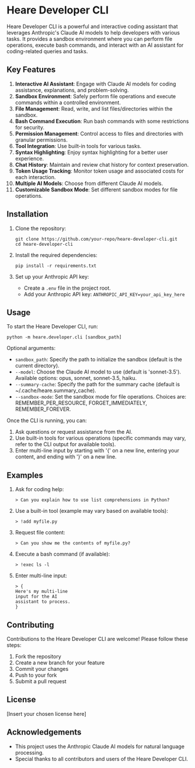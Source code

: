 # Heare Developer CLI

Heare Developer CLI is a powerful and interactive coding assistant that leverages Anthropic's Claude AI models to help developers with various tasks. It provides a sandbox environment where you can perform file operations, execute bash commands, and interact with an AI assistant for coding-related queries and tasks.

## Key Features

1. **Interactive AI Assistant**: Engage with Claude AI models for coding assistance, explanations, and problem-solving.
2. **Sandbox Environment**: Safely perform file operations and execute commands within a controlled environment.
3. **File Management**: Read, write, and list files/directories within the sandbox.
4. **Bash Command Execution**: Run bash commands with some restrictions for security.
5. **Permission Management**: Control access to files and directories with granular permissions.
6. **Tool Integration**: Use built-in tools for various tasks.
7. **Syntax Highlighting**: Enjoy syntax highlighting for a better user experience.
8. **Chat History**: Maintain and review chat history for context preservation.
9. **Token Usage Tracking**: Monitor token usage and associated costs for each interaction.
10. **Multiple AI Models**: Choose from different Claude AI models.
11. **Customizable Sandbox Mode**: Set different sandbox modes for file operations.

## Installation

1. Clone the repository:
   ```
   git clone https://github.com/your-repo/heare-developer-cli.git
   cd heare-developer-cli
   ```

2. Install the required dependencies:
   ```
   pip install -r requirements.txt
   ```

3. Set up your Anthropic API key:
   - Create a `.env` file in the project root.
   - Add your Anthropic API key: `ANTHROPIC_API_KEY=your_api_key_here`

## Usage

To start the Heare Developer CLI, run:

```
python -m heare.developer.cli [sandbox_path]
```

Optional arguments:
- `sandbox_path`: Specify the path to initialize the sandbox (default is the current directory).
- `--model`: Choose the Claude AI model to use (default is 'sonnet-3.5'). Available options: opus, sonnet, sonnet-3.5, haiku.
- `--summary-cache`: Specify the path for the summary cache (default is ~/.cache/heare.summary_cache).
- `--sandbox-mode`: Set the sandbox mode for file operations. Choices are: REMEMBER_PER_RESOURCE, FORGET_IMMEDIATELY, REMEMBER_FOREVER.

Once the CLI is running, you can:

1. Ask questions or request assistance from the AI.
2. Use built-in tools for various operations (specific commands may vary, refer to the CLI output for available tools).
3. Enter multi-line input by starting with '{' on a new line, entering your content, and ending with '}' on a new line.

## Examples

1. Ask for coding help:
   ```
   > Can you explain how to use list comprehensions in Python?
   ```

2. Use a built-in tool (example may vary based on available tools):
   ```
   > !add myfile.py
   ```

3. Request file content:
   ```
   > Can you show me the contents of myfile.py?
   ```

4. Execute a bash command (if available):
   ```
   > !exec ls -l
   ```

5. Enter multi-line input:
   ```
   > {
   Here's my multi-line
   input for the AI
   assistant to process.
   }
   ```

## Contributing

Contributions to the Heare Developer CLI are welcome! Please follow these steps:

1. Fork the repository
2. Create a new branch for your feature
3. Commit your changes
4. Push to your fork
5. Submit a pull request

## License

[Insert your chosen license here]

## Acknowledgements

- This project uses the Anthropic Claude AI models for natural language processing.
- Special thanks to all contributors and users of the Heare Developer CLI.